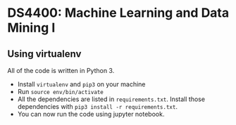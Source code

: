 # DS4400: Machine Learning and Data Mining I

## Using virtualenv
All of the code is written in Python 3.
- Install `virtualenv` and `pip3` on your machine
- Run `source env/bin/activate`
- All the dependencies are listed in `requirements.txt`. Install those dependencies with `pip3 install -r requirements.txt`.
- You can now run the code using jupyter notebook.
